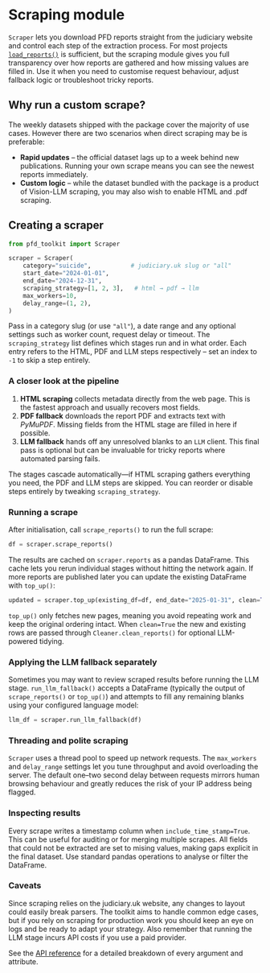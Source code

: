 # Scraping module

`Scraper` lets you download PFD reports straight from the judiciary website and control each step of the extraction process. For most projects [`load_reports()`](load_reports.md) is sufficient, but the scraping module gives you full transparency over how reports are gathered and how missing values are filled in. Use it when you need to customise request behaviour, adjust fallback logic or troubleshoot tricky reports.

## Why run a custom scrape?

The weekly datasets shipped with the package cover the majority of use cases. However there are two scenarios when direct scraping may be is preferable:

- **Rapid updates** – the official dataset lags up to a week behind new publications. Running your own scrape means you can see the newest reports immediately.
- **Custom logic** – while the dataset bundled with the package is a product of Vision-LLM scraping, you may also wish to enable HTML and .pdf scraping.

## Creating a scraper

```python
from pfd_toolkit import Scraper

scraper = Scraper(
    category="suicide",           # judiciary.uk slug or "all"
    start_date="2024-01-01",
    end_date="2024-12-31",
    scraping_strategy=[1, 2, 3],   # html → pdf → llm
    max_workers=10,
    delay_range=(1, 2),
)
```

Pass in a category slug (or use `"all"`), a date range and any optional settings such as worker count, request delay or timeout. The `scraping_strategy` list defines which stages run and in what order. Each entry refers to the HTML, PDF and LLM steps respectively – set an index to `-1` to skip a step entirely.

### A closer look at the pipeline

1. **HTML scraping** collects metadata directly from the web page. This is the fastest approach and usually recovers most fields.
2. **PDF fallback** downloads the report PDF and extracts text with *PyMuPDF*. Missing fields from the HTML stage are filled in here if possible.
3. **LLM fallback** hands off any unresolved blanks to an `LLM` client. This final pass is optional but can be invaluable for tricky reports where automated parsing fails.

The stages cascade automatically—if HTML scraping gathers everything you need, the PDF and LLM steps are skipped. You can reorder or disable steps entirely by tweaking `scraping_strategy`.

### Running a scrape

After initialisation, call `scrape_reports()` to run the full scrape:

```python
df = scraper.scrape_reports()
```

The results are cached on `scraper.reports` as a pandas DataFrame. This cache lets you rerun individual stages without hitting the network again. If more reports are published later you can update the existing DataFrame with `top_up()`:

```python
updated = scraper.top_up(existing_df=df, end_date="2025-01-31", clean=True)
```

`top_up()` only fetches new pages, meaning you avoid repeating work and keep the original ordering intact. When `clean=True` the new and existing rows are passed through `Cleaner.clean_reports()` for optional LLM-powered tidying.

### Applying the LLM fallback separately

Sometimes you may want to review scraped results before running the LLM stage. `run_llm_fallback()` accepts a DataFrame (typically the output of `scrape_reports()` or `top_up()`) and attempts to fill any remaining blanks using your configured language model:

```python
llm_df = scraper.run_llm_fallback(df)
```

### Threading and polite scraping

`Scraper` uses a thread pool to speed up network requests. The `max_workers` and `delay_range` settings let you tune throughput and avoid overloading the server. The default one–two second delay between requests mirrors human browsing behaviour and greatly reduces the risk of your IP address being flagged.

### Inspecting results

Every scrape writes a timestamp column when `include_time_stamp=True`. This can be useful for auditing or for merging multiple scrapes. All fields that could not be extracted are set to mising values, making gaps explicit in the final dataset. Use standard pandas operations to analyse or filter the DataFrame.

### Caveats

Since scraping relies on the judiciary.uk website, any changes to layout could easily break parsers. The toolkit aims to handle common edge cases, but if you rely on scraping for production work you should keep an eye on logs and be ready to adapt your strategy. Also remember that running the LLM stage incurs API costs if you use a paid provider.

See the [API reference](../reference/scraper.md) for a detailed breakdown of every argument and attribute.
